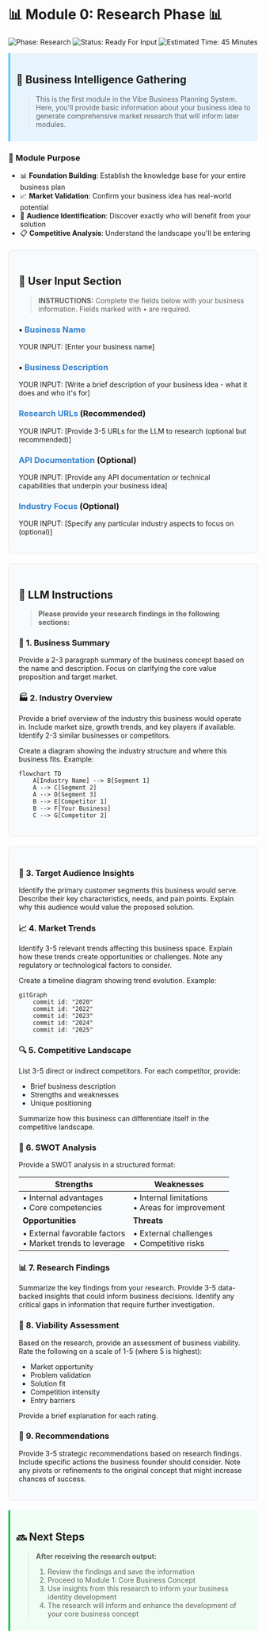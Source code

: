 # 📊 Module 0: Research Phase 📊

![Phase: Research](https://img.shields.io/badge/Phase-Research-5BCEFA?style=for-the-badge)
![Status: Ready For Input](https://img.shields.io/badge/Status-Ready_For_Input-22C55E?style=for-the-badge)
![Estimated Time: 45 Minutes](https://img.shields.io/badge/Estimated_Time-45_Minutes-F5A9B8?style=flat-square)

<div style="border-left: 4px solid #5BCEFA; background-color: #E8F4FD; padding: 12px; margin-bottom: 20px;">

## 🔎 Business Intelligence Gathering

> This is the first module in the Vibe Business Planning System. Here, you'll provide basic information about your business idea to generate comprehensive market research that will inform later modules.

</div>

### 🚀 Module Purpose

- 📊 **Foundation Building**: Establish the knowledge base for your entire business plan
- 📈 **Market Validation**: Confirm your business idea has real-world potential
- 👥 **Audience Identification**: Discover exactly who will benefit from your solution
- 📋 **Competitive Analysis**: Understand the landscape you'll be entering

<div style="border: 1px solid #E2E8F0; border-radius: 8px; padding: 20px; margin: 20px 0; background-color: #F8FAFC;">

## 📝 User Input Section

> **INSTRUCTIONS:** Complete the fields below with your business information. Fields marked with • are required.

### • <span style="color: #3182CE;">Business Name</span>
YOUR INPUT: [Enter your business name]

### • <span style="color: #3182CE;">Business Description</span>
YOUR INPUT: [Write a brief description of your business idea - what it does and who it's for]

### <span style="color: #3182CE;">Research URLs</span> (Recommended)
YOUR INPUT: [Provide 3-5 URLs for the LLM to research (optional but recommended)]

### <span style="color: #3182CE;">API Documentation</span> (Optional)
YOUR INPUT: [Provide any API documentation or technical capabilities that underpin your business idea]

### <span style="color: #3182CE;">Industry Focus</span> (Optional)
YOUR INPUT: [Specify any particular industry aspects to focus on (optional)]

</div>

<div style="border: 1px solid #E2E8F0; border-radius: 8px; padding: 20px; margin: 20px 0; background-color: #F8FAFC;">

## 📓 LLM Instructions

> **Please provide your research findings in the following sections:**

### 🔎 1. Business Summary

Provide a 2-3 paragraph summary of the business concept based on the name and description. Focus on clarifying the core value proposition and target market.

### 🏭 2. Industry Overview

Provide a brief overview of the industry this business would operate in. Include market size, growth trends, and key players if available. Identify 2-3 similar businesses or competitors.

Create a diagram showing the industry structure and where this business fits. Example:

```mermaid
flowchart TD
    A[Industry Name] --> B[Segment 1]
    A --> C[Segment 2]
    A --> D[Segment 3]
    B --> E[Competitor 1]
    B --> F[Your Business]
    C --> G[Competitor 2]
```

</div>
    
<div style="border: 1px solid #E2E8F0; border-radius: 8px; padding: 20px; margin: 20px 0; background-color: #F8FAFC;">

### 👥 3. Target Audience Insights

Identify the primary customer segments this business would serve. Describe their key characteristics, needs, and pain points. Explain why this audience would value the proposed solution.

### 📈 4. Market Trends

Identify 3-5 relevant trends affecting this business space. Explain how these trends create opportunities or challenges. Note any regulatory or technological factors to consider.

Create a timeline diagram showing trend evolution. Example:

```mermaid
gitGraph
    commit id: "2020"
    commit id: "2022"
    commit id: "2023"
    commit id: "2024"
    commit id: "2025"
```

### 🔍 5. Competitive Landscape

List 3-5 direct or indirect competitors. For each competitor, provide:
- Brief business description
- Strengths and weaknesses
- Unique positioning

Summarize how this business can differentiate itself in the competitive landscape.

### 📑 6. SWOT Analysis

Provide a SWOT analysis in a structured format:

| **Strengths** | **Weaknesses** |
|--------------|----------------|
| • Internal advantages<br>• Core competencies | • Internal limitations<br>• Areas for improvement |
| **Opportunities** | **Threats** |
| • External favorable factors<br>• Market trends to leverage | • External challenges<br>• Competitive risks |

### 📊 7. Research Findings

Summarize the key findings from your research. Provide 3-5 data-backed insights that could inform business decisions. Identify any critical gaps in information that require further investigation.

### 💸 8. Viability Assessment

Based on the research, provide an assessment of business viability. Rate the following on a scale of 1-5 (where 5 is highest):
- Market opportunity
- Problem validation
- Solution fit
- Competition intensity
- Entry barriers

Provide a brief explanation for each rating.

### 📌 9. Recommendations

Provide 3-5 strategic recommendations based on research findings. Include specific actions the business founder should consider. Note any pivots or refinements to the original concept that might increase chances of success.

</div>

<div style="border-left: 4px solid #22C55E; background-color: #F0FDF4; padding: 12px; margin: 20px 0;">

## 🔜 Next Steps

> **After receiving the research output:**
> 
> 1. Review the findings and save the information
> 2. Proceed to Module 1: Core Business Concept
> 3. Use insights from this research to inform your business identity development
> 4. The research will inform and enhance the development of your core business concept

</div>
